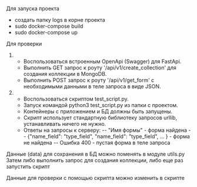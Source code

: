 Для запуска проекта
- создать папку logs в корне проекта
- sudo docker-compose build
- sudo docker-compose up

Для проверки
1)  - Воспользоваться встроенным OpenApi (Swagger) для FastApi.
    - Выполнить GET запрос к роуту '/api/v1/create_collection' для создания коллекции в MongoDB.
    - Выполнить POST запрос к роуту '/api/v1/get_form' c необходимыми данными в теле запроса в виде JSON.

2)  - Воспользоваться скриптом test_script.py. 
    - Запуск командой python3 test_script.py из папки с проектом.
    - Контейнеры с приложением и БД должны быть запущены.
    - Скрипт использует стандартную библиотеку запросов urllib, устанавливать ничего не нужно.
    - Ответы на запросы к серверу:
        -- "Имя формы" - форма найдена
        -- {"name_field": "type_field", "name_field": "type_field", ... } - форма не найдена
        -- Ошибка 400 - пустая форма в теле запроса

Данные (data) для сохранения в БД можно поменять в модуле utils.py
Затем либо выполнить запрос для создания коллекции, либо еще раз запустить скрипт

Данные для проверки с помощью скрипта можно изменить в скрипте
